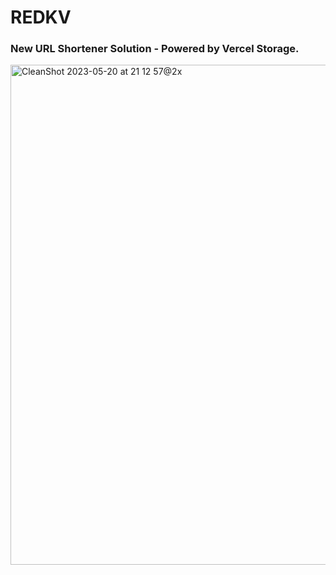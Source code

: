 # REDKV
### New URL Shortener Solution - Powered by Vercel Storage.

<img width="800" alt="CleanShot 2023-05-20 at 21 12 57@2x" src="https://github.com/1998code/shorten-url/assets/54872601/188bb2c6-3c8f-486b-87a3-774c20893733">
